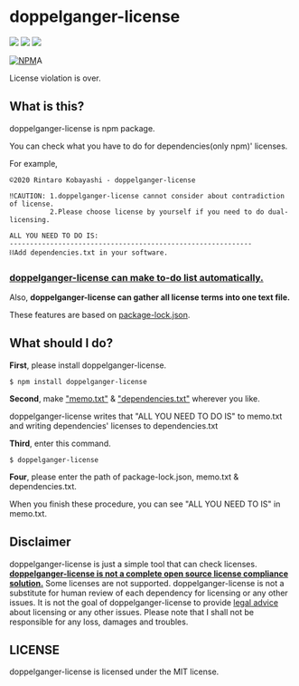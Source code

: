 # doppelganger-license
<img src="https://img.shields.io/npm/v/doppelganger-license?style=for-the-badge"/>   <img src="https://img.shields.io/npm/dt/doppelganger-license?style=for-the-badge" /> <img src="https://img.shields.io/npm/l/doppelganger-license?color=FFC0CB&style=for-the-badge" />

[![NPM](https://nodei.co/npm/doppelganger-license.png?downloads=true&downloadRank=true&stars=true)](https://nodei.co/npm/doppelganger-license/)A

License violation is over.

## What is this?
doppelganger-license is npm package.

 You can check what you have to do for dependencies(only npm)' licenses.

For example,
```
©︎2020 Rintaro Kobayashi - doppelganger-license

‼CAUTION: 1.doppelganger-license cannot consider about contradiction of license. 
          2.Please choose license by yourself if you need to do dual-licensing.   

ALL YOU NEED TO DO IS: 
------------------------------------------------------------ 
⛓Add dependencies.txt in your software.
```

### <u>doppelganger-license can make to-do list automatically.</u>

Also, __doppelganger-license can gather all license terms into one text file.__

These features are based on <u>package-lock.json</u>.

## What should I do?

**First**, please install doppelganger-license.
```
$ npm install doppelganger-license
```

**Second**, make <u>"memo.txt"</u> & <u>"dependencies.txt"</u> wherever you like.

doppelganger-license writes that "ALL YOU NEED TO DO IS" to memo.txt and writing dependencies' licenses to dependencies.txt

**Third**, enter this command.
```
$ doppelganger-license
```

**Four**, please enter the path of package-lock.json, memo.txt & dependencies.txt.

When you finish these procedure, you can see "ALL YOU NEED TO IS" in memo.txt.

##  Disclaimer
doppelganger-license is just a simple tool that can check licenses.
<u>__doppelganger-license is not a complete open source license compliance solution.__</u>
Some licenses are not supported. doppelganger-license is not a substitute for human review of each dependency for licensing or any other issues. It is not the goal of doppelganger-license to provide <u>legal advice</u> about licensing or any other issues. Please note that I shall not be responsible for any loss, damages and troubles.

## LICENSE
doppelganger-license is licensed under the MIT license.
